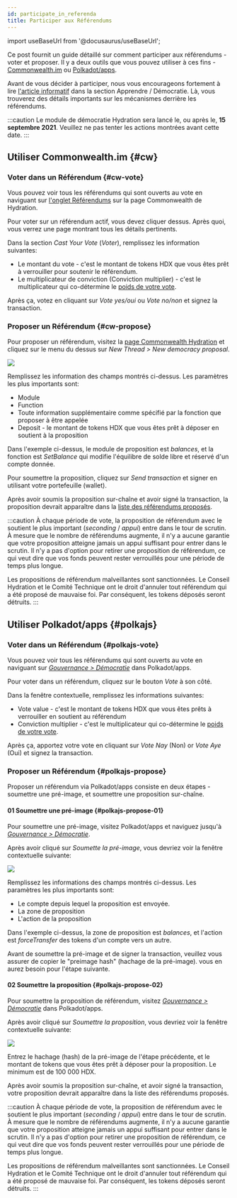 ```yaml
---
id: participate_in_referenda
title: Participer aux Référendums
---
```


import useBaseUrl from '@docusaurus/useBaseUrl';

Ce post fournit un guide détaillé sur comment participer aux référendums - voter et proposer. Il y a deux outils que vous pouvez utiliser à ces fins - [Commonwealth.im](#cw) ou [Polkadot/apps](#polkajs).

Avant de vous décider à participer, nous vous encourageons fortement à lire [l'article informatif](/democracy_referenda) dans la section Apprendre / Démocratie. Là, vous trouverez des détails importants sur les mécanismes derrière les référendums.

:::caution
Le module de démocratie Hydration sera lancé le, ou après le, **15 septembre 2021**. Veuillez ne pas tenter les actions montrées avant cette date.
:::

## Utiliser Commonwealth.im {#cw}
### Voter dans un Référendum {#cw-vote}
Vous pouvez voir tous les référendums qui sont ouverts au vote en naviguant sur [l'onglet Référendums](https://commonwealth.im/hydradx/referenda) sur la page Commonwealth de Hydration.

Pour voter sur un référendum actif, vous devez cliquer dessus. Après quoi, vous verrez une page montrant tous les détails pertinents. 

Dans la section *Cast Your Vote* (*Voter*), remplissez les information suivantes:

* Le montant du vote - c'est le montant de tokens HDX que vous êtes prêt à verrouiller pour soutenir le référendum.
* Le multiplicateur de conviction (Conviction multiplier) - c'est le multiplicateur qui co-détermine le [poids de votre vote](/democracy_referenda#referenda-votes-weighing).

Après ça, votez en cliquant sur *Vote yes/oui* ou *Vote no/non* et signez la transaction.

### Proposer un Référendum {#cw-propose}
Pour proposer un référendum, visitez la [page Commonwealth Hydration](https://commonwealth.im/hydradx/) et cliquez sur le menu du dessus sur *New Thread > New democracy proposal*.

<div style={{textAlign: 'center'}}>
  <img src={useBaseUrl('/participate_in_referenda/cw-proposal.jpg')} />
</div>

Remplissez les information des champs montrés ci-dessus. Les paramètres les plus importants sont: 
* Module
* Function
* Toute information supplémentaire comme spécifié par la fonction que proposer à être appelée
* Deposit - le montant de tokens HDX que vous êtes prêt à déposer en soutient à la proposition

Dans l'exemple ci-dessus, le module de proposition est *balances*, et la fonction est *SetBalance* qui modifie l'équilibre de solde libre et réservé d'un compte donnée.

Pour soumettre la proposition, cliquez sur *Send transaction* et signer en utilisant votre portefeuille (wallet).

Après avoir soumis la proposition sur-chaîne et avoir signé la transaction, la proposition devrait apparaître dans la [liste des référendums proposés](https://commonwealth.im/hydradx/referenda).

:::caution
À chaque période de vote, la proposition de référendum avec le soutient le plus important (*seconding* / *appui*) entre dans le tour de scrutin. À mesure que le nombre de référendums augmente, il n'y a aucune garantie que votre proposition atteigne jamais un appui suffisant pour entrer dans le scrutin. Il n'y a pas d'option pour retirer une proposition de référendum, ce qui veut dire que vos fonds peuvent rester verrouillés pour une période de temps plus longue.

Les propositions de référendum malveillantes sont sanctionnées. Le Conseil Hydration et le Comité Technique ont le droit d'annuler tout référendum qui a été proposé de mauvaise foi. Par conséquent, les tokens déposés seront détruits.
:::

## Utiliser Polkadot/apps {#polkajs}

### Voter dans un Référendum {#polkajs-vote}
Vous pouvez voir tous les référendums qui sont ouverts au vote en naviguant sur [*Gouvernance > Démocratie*](https://polkadot.js.org/apps/?rpc=wss%253A%252F%252Frpc.hydradx.cloud#/democracy) dans Polkadot/apps.

Pour voter dans un référendum, cliquez sur le bouton *Vote* à son côté.

Dans la fenêtre contextuelle, remplissez les informations suivantes:

* Vote value - c'est le montant de tokens HDX que vous êtes prêts à verrouiller en soutient au référendum
* Conviction multiplier - c'est le multiplicateur qui co-détermine le [poids de votre vote](/democracy_referenda#referenda-votes-weighing).

Après ça, apportez votre vote en cliquant sur *Vote Nay* (Non) or *Vote Aye* (Oui) et signez la transaction.

### Proposer un Référendum {#polkajs-propose}
Proposer un référendum via Polkadot/apps consiste en deux étapes - soumettre une pré-image, et soumettre une proposition sur-chaîne.

#### 01 Soumettre une pré-image {#polkajs-propose-01}
Pour soumettre une pré-image, visitez Polkadot/apps et naviguez jusqu'à [*Gouvernance > Démocratie*](https://polkadot.js.org/apps/?rpc=wss%253A%252F%252Frpc.hydradx.cloud#/democracy).

Après avoir cliqué sur *Soumette la pré-image*, vous devriez voir la fenêtre contextuelle suivante:

<div style={{textAlign: 'center'}}>
  <img src={useBaseUrl('/participate_in_referenda/polkajs-preimage.jpg')} />
</div>

Remplissez  les informations des champs montrés ci-dessus. Les paramètres les plus importants sont:
* Le compte depuis lequel la proposition est envoyée.
* La zone de proposition
* L'action de la proposition

Dans l'exemple ci-dessus, la zone de proposition est *balances*, et l'action est *forceTransfer* des tokens d'un compte vers un autre.

Avant de soumettre la pré-image et de signer la transaction, veuillez vous assurer de copier le "preimage hash" (hachage de la pré-image). vous en aurez besoin pour l'étape suivante.
#### 02 Soumettre la proposition {#polkajs-propose-02}
Pour soumettre la proposition de référendum, visitez [*Gouvernance > Démocratie*](https://polkadot.js.org/apps/?rpc=wss%253A%252F%252Frpc.hydradx.cloud#/democracy) dans Polkadot/apps. 

Après avoir cliqué sur *Soumettre la proposition*, vous devriez voir la fenêtre contextuelle suivante:

<div style={{textAlign: 'center'}}>
  <img src={useBaseUrl('/participate_in_referenda/polkajs-proposal.jpg')} />
</div>

Entrez le hachage (hash) de la pré-image de l'étape précédente, et le montant de tokens que vous êtes prêt à déposer pour la proposition. Le minimum est de 100 000 HDX. 

Après avoir soumis la proposition sur-chaîne, et avoir signé la transaction, votre proposition devrait apparaître dans la liste des référendums proposés.

:::caution
À chaque période de vote, la proposition de référendum avec le soutient le plus important (*seconding* / *appui*) entre dans le tour de scrutin. À mesure que le nombre de référendums augmente, il n'y a aucune garantie que votre proposition atteigne jamais un appui suffisant pour entrer dans le scrutin. Il n'y a pas d'option pour retirer une proposition de référendum, ce qui veut dire que vos fonds peuvent rester verrouillés pour une période de temps plus longue.

Les propositions de référendum malveillantes sont sanctionnées. Le Conseil Hydration et le Comité Technique ont le droit d'annuler tout référendum qui a été proposé de mauvaise foi. Par conséquent, les tokens déposés seront détruits.
:::
